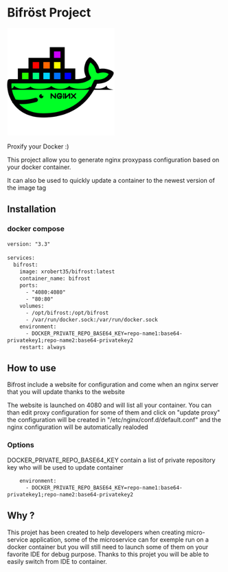 # Bifröst Project


<img src="https://github.com/xrobert35/bifrost/blob/master/docker.png" data-canonical-src="https://github.com/xrobert35/bifrost/blob/master/docker.png" width="250" height="auto" />

Proxify your Docker :)

This project allow you to generate nginx proxypass configuration based on your docker container.

It can also be used to quickly update a container to the newest version of the image tag

## Installation 

### docker compose

```
version: "3.3"

services:
  bifrost:
    image: xrobert35/bifrost:latest
    container_name: bifrost
    ports:
      - "4080:4080"
      - "80:80"
    volumes:
      - /opt/bifrost:/opt/bifrost
      - /var/run/docker.sock:/var/run/docker.sock
    environment:
      - DOCKER_PRIVATE_REPO_BASE64_KEY=repo-name1:base64-privatekey1;repo-name2:base64-privatekey2
    restart: always
```

## How to use

Bifrost include a website for configuration and come when an nginx server that you will update thanks to the website

The website is launched on 4080 and will list all your container. You can than edit proxy configuration for some of them and click on "update proxy"  the configuration will be created in "/etc/nginx/conf.d/default.conf" and the nginx configuration will be automatically realoded

### Options 

DOCKER_PRIVATE_REPO_BASE64_KEY contain a list of private repository key who will be used to update container
```
    environment:
      - DOCKER_PRIVATE_REPO_BASE64_KEY=repo-name1:base64-privatekey1;repo-name2:base64-privatekey2
```

## Why ?

This projet has been created to help developers when creating micro-service application, some of the microservice can for exemple run on a docker container but you will still need to launch some of them on your favorite IDE for debug purpose. Thanks to this projet you will be able to easily switch from IDE to container. 
